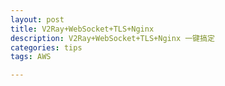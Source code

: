```yaml
---
layout: post
title: V2Ray+WebSocket+TLS+Nginx
description: V2Ray+WebSocket+TLS+Nginx 一键搞定
categories: tips
tags: AWS

---
```

# 